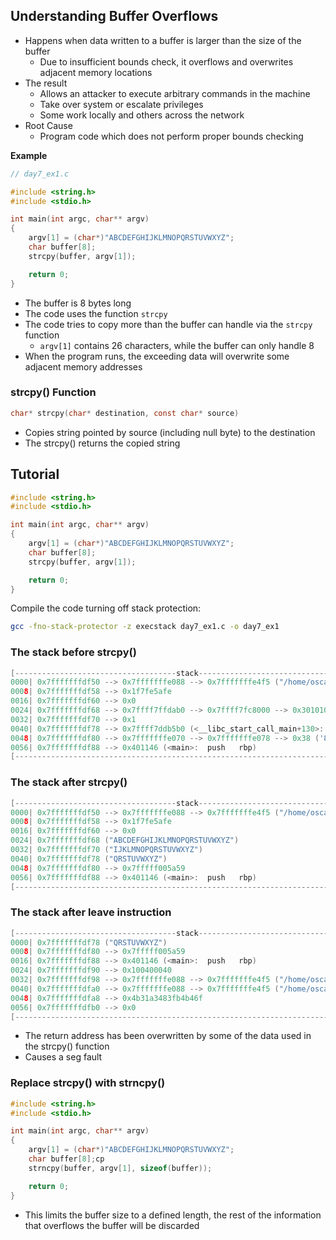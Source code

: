 ## Understanding Buffer Overflows
- Happens when data written to a buffer is larger than the size of the buffer
	- Due to insufficient bounds check, it overflows and overwrites adjacent memory locations
- The result
	- Allows an attacker to execute arbitrary commands in the machine
	- Take over system or escalate privileges
	- Some work locally and others across the network
- Root Cause
	- Program code which does not perform proper bounds checking

**Example**
```c
// day7_ex1.c

#include <string.h>
#include <stdio.h>

int main(int argc, char** argv)
{
	argv[1] = (char*)"ABCDEFGHIJKLMNOPQRSTUVWXYZ";
	char buffer[8];
	strcpy(buffer, argv[1]);

	return 0;
}
```

- The buffer is 8 bytes long
- The code uses the function `strcpy`
- The code tries to copy more than the buffer can handle via the `strcpy` function
	- `argv[1]` contains 26 characters, while the buffer can only handle 8
- When the program runs, the exceeding data will overwrite some adjacent memory addresses

### strcpy() Function
```c
char* strcpy(char* destination, const char* source)
```
- Copies string pointed by source (including null byte) to the destination
- The strcpy() returns the copied string


## Tutorial
```c
#include <string.h>
#include <stdio.h>

int main(int argc, char** argv)
{
	argv[1] = (char*)"ABCDEFGHIJKLMNOPQRSTUVWXYZ";
	char buffer[8];
	strcpy(buffer, argv[1]);

	return 0;
}
```

Compile the code turning off stack protection:
```sh
gcc -fno-stack-protector -z execstack day7_ex1.c -o day7_ex1
```


### The stack before strcpy()
```c
[------------------------------------stack-------------------------------------]
0000| 0x7fffffffdf50 --> 0x7fffffffe088 --> 0x7fffffffe4f5 ("/home/oscar/Documents/bsc-cyber/csao/0x0008/day7_ex1")
0008| 0x7fffffffdf58 --> 0x1f7fe5afe
0016| 0x7fffffffdf60 --> 0x0
0024| 0x7fffffffdf68 --> 0x7ffff7ffdab0 --> 0x7ffff7fc8000 --> 0x3010102464c457f
0032| 0x7fffffffdf70 --> 0x1
0040| 0x7fffffffdf78 --> 0x7ffff7ddb5b0 (<__libc_start_call_main+130>:	mov    edi,eax)
0048| 0x7fffffffdf80 --> 0x7fffffffe070 --> 0x7fffffffe078 --> 0x38 ('8')
0056| 0x7fffffffdf88 --> 0x401146 (<main>:	push   rbp)
[------------------------------------------------------------------------------]
```

### The stack after strcpy()
```c
[------------------------------------stack-------------------------------------]
0000| 0x7fffffffdf50 --> 0x7fffffffe088 --> 0x7fffffffe4f5 ("/home/oscar/Documents/bsc-cyber/csao/0x0008/day7_ex1")
0008| 0x7fffffffdf58 --> 0x1f7fe5afe
0016| 0x7fffffffdf60 --> 0x0
0024| 0x7fffffffdf68 ("ABCDEFGHIJKLMNOPQRSTUVWXYZ")
0032| 0x7fffffffdf70 ("IJKLMNOPQRSTUVWXYZ")
0040| 0x7fffffffdf78 ("QRSTUVWXYZ")
0048| 0x7fffffffdf80 --> 0x7fffff005a59
0056| 0x7fffffffdf88 --> 0x401146 (<main>:	push   rbp)
[------------------------------------------------------------------------------]
```

### The stack after leave instruction
```c
[------------------------------------stack-------------------------------------]
0000| 0x7fffffffdf78 ("QRSTUVWXYZ")
0008| 0x7fffffffdf80 --> 0x7fffff005a59
0016| 0x7fffffffdf88 --> 0x401146 (<main>:	push   rbp)
0024| 0x7fffffffdf90 --> 0x100400040
0032| 0x7fffffffdf98 --> 0x7fffffffe088 --> 0x7fffffffe4f5 ("/home/oscar/Documents/bsc-cyber/csao/0x0008/day7_ex1")
0040| 0x7fffffffdfa0 --> 0x7fffffffe088 --> 0x7fffffffe4f5 ("/home/oscar/Documents/bsc-cyber/csao/0x0008/day7_ex1")
0048| 0x7fffffffdfa8 --> 0x4b31a3483fb4b46f
0056| 0x7fffffffdfb0 --> 0x0
[------------------------------------------------------------------------------]
```

- The return address has been overwritten by some of the data used in the strcpy() function
- Causes a seg fault


### Replace strcpy() with strncpy()
```c
#include <string.h>
#include <stdio.h>

int main(int argc, char** argv)
{
	argv[1] = (char*)"ABCDEFGHIJKLMNOPQRSTUVWXYZ";
	char buffer[8];cp
	strncpy(buffer, argv[1], sizeof(buffer));

	return 0;
}
```

- This limits the buffer size to a defined length, the rest of the information that overflows the buffer will be discarded